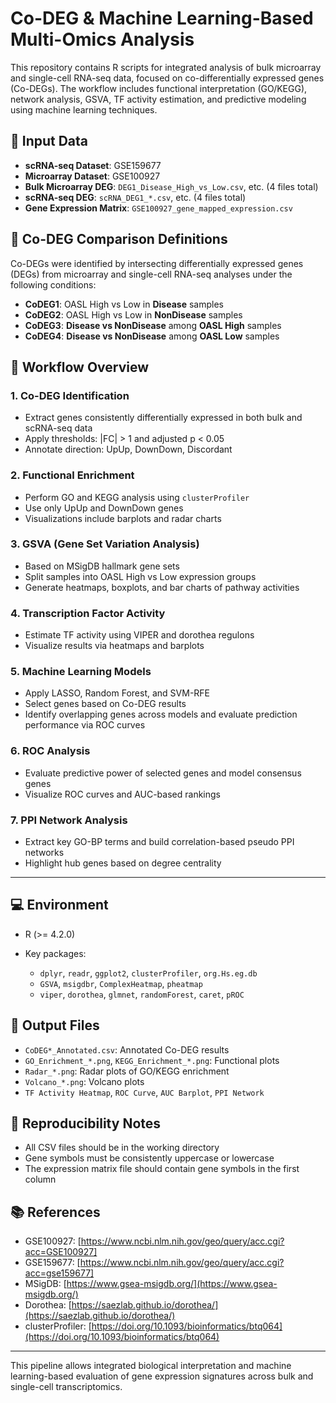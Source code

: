 # Co-DEG & Machine Learning-Based Multi-Omics Analysis

This repository contains R scripts for integrated analysis of bulk microarray and single-cell RNA-seq data, focused on co-differentially expressed genes (Co-DEGs). The workflow includes functional interpretation (GO/KEGG), network analysis, GSVA, TF activity estimation, and predictive modeling using machine learning techniques.

## 🔧 Input Data

* **scRNA-seq Dataset**: GSE159677
* **Microarray Dataset**: GSE100927
* **Bulk Microarray DEG**: `DEG1_Disease_High_vs_Low.csv`, etc. (4 files total)
* **scRNA-seq DEG**: `scRNA_DEG1_*.csv`, etc. (4 files total)
* **Gene Expression Matrix**: `GSE100927_gene_mapped_expression.csv`

## 🧬 Co-DEG Comparison Definitions

Co-DEGs were identified by intersecting differentially expressed genes (DEGs) from microarray and single-cell RNA-seq analyses under the following conditions:

* **CoDEG1**: OASL High vs Low in **Disease** samples
* **CoDEG2**: OASL High vs Low in **NonDisease** samples
* **CoDEG3**: **Disease vs NonDisease** among **OASL High** samples
* **CoDEG4**: **Disease vs NonDisease** among **OASL Low** samples

## 📁 Workflow Overview

### 1. Co-DEG Identification

* Extract genes consistently differentially expressed in both bulk and scRNA-seq data
* Apply thresholds: |FC| > 1 and adjusted p < 0.05
* Annotate direction: UpUp, DownDown, Discordant

### 2. Functional Enrichment

* Perform GO and KEGG analysis using `clusterProfiler`
* Use only UpUp and DownDown genes
* Visualizations include barplots and radar charts

### 3. GSVA (Gene Set Variation Analysis)

* Based on MSigDB hallmark gene sets
* Split samples into OASL High vs Low expression groups
* Generate heatmaps, boxplots, and bar charts of pathway activities

### 4. Transcription Factor Activity

* Estimate TF activity using VIPER and dorothea regulons
* Visualize results via heatmaps and barplots

### 5. Machine Learning Models

* Apply LASSO, Random Forest, and SVM-RFE
* Select genes based on Co-DEG results
* Identify overlapping genes across models and evaluate prediction performance via ROC curves

### 6. ROC Analysis

* Evaluate predictive power of selected genes and model consensus genes
* Visualize ROC curves and AUC-based rankings

### 7. PPI Network Analysis

* Extract key GO-BP terms and build correlation-based pseudo PPI networks
* Highlight hub genes based on degree centrality

---

## 💻 Environment

* R (>= 4.2.0)
* Key packages:

  * `dplyr`, `readr`, `ggplot2`, `clusterProfiler`, `org.Hs.eg.db`
  * `GSVA`, `msigdbr`, `ComplexHeatmap`, `pheatmap`
  * `viper`, `dorothea`, `glmnet`, `randomForest`, `caret`, `pROC`

## 📂 Output Files

* `CoDEG*_Annotated.csv`: Annotated Co-DEG results
* `GO_Enrichment_*.png`, `KEGG_Enrichment_*.png`: Functional plots
* `Radar_*.png`: Radar plots of GO/KEGG enrichment
* `Volcano_*.png`: Volcano plots
* `TF Activity Heatmap`, `ROC Curve`, `AUC Barplot`, `PPI Network`

## 🔁 Reproducibility Notes

* All CSV files should be in the working directory
* Gene symbols must be consistently uppercase or lowercase
* The expression matrix file should contain gene symbols in the first column

## 📚 References
* GSE100927: [https://www.ncbi.nlm.nih.gov/geo/query/acc.cgi?acc=GSE100927]
* GSE159677: [https://www.ncbi.nlm.nih.gov/geo/query/acc.cgi?acc=gse159677]
* MSigDB: [https://www.gsea-msigdb.org/](https://www.gsea-msigdb.org/)
* Dorothea: [https://saezlab.github.io/dorothea/](https://saezlab.github.io/dorothea/)
* clusterProfiler: [https://doi.org/10.1093/bioinformatics/btq064](https://doi.org/10.1093/bioinformatics/btq064)

---

This pipeline allows integrated biological interpretation and machine learning-based evaluation of gene expression signatures across bulk and single-cell transcriptomics.
